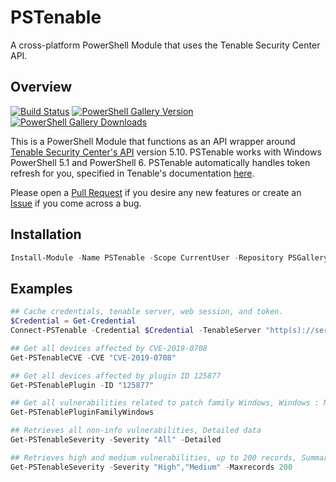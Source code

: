 # PSTenable

A cross-platform PowerShell Module that uses the Tenable Security Center API.

## Overview

[![Build Status](https://dev.azure.com/jwmoss/PSTenable/_apis/build/status/jwmoss.PSTenable?branchName=master)](https://dev.azure.com/jwmoss/PSTenable/_build/latest?definitionId=1&branchName=master)
[![PowerShell Gallery Version](https://img.shields.io/powershellgallery/v/PSTenable.svg)](https://www.powershellgallery.com/packages/PSTenable)
[![PowerShell Gallery Downloads](https://img.shields.io/powershellgallery/dt/PSTenable.svg)](https://www.powershellgallery.com/packages/PSTenable)

This is a PowerShell Module that functions as an API wrapper around [Tenable Security Center's API](https://docs.tenable.com/sccv/api/index.html) version 5.10. PSTenable works with Windows PowerShell 5.1 and PowerShell 6. PSTenable
automatically handles token refresh for you, specified in Tenable's documentation [here](https://docs.tenable.com/sccv/api/Token.html).

Please open a [Pull Request](https://github.com/jwmoss/PSTenable/blob/master/.github/PULL_REQUEST_TEMPLATE.md) if you desire any new features or create an [Issue](https://github.com/jwmoss/PSTenable/blob/master/.github/ISSUE_TEMPLATE.md) if you come across a bug.

## Installation

```powershell
Install-Module -Name PSTenable -Scope CurrentUser -Repository PSGallery
```

## Examples

```powershell
## Cache credentials, tenable server, web session, and token.
$Credential = Get-Credential
Connect-PSTenable -Credential $Credential -TenableServer "http(s)://server.domain.com/rest" -Register

## Get all devices affected by CVE-2019-0708
Get-PSTenableCVE -CVE "CVE-2019-0708"

## Get all devices affected by plugin ID 125877
Get-PSTenablePlugin -ID "125877"

## Get all vulnerabilities related to patch family Windows, Windows : Microsoft Bulletins, and Windows : User management
Get-PSTenablePluginFamilyWindows

## Retrieves all non-info vulnerabilities, Detailed data
Get-PSTenableSeverity -Severity "All" -Detailed

## Retrieves high and medium vulnerabilities, up to 200 records, Summary Data
Get-PSTenableSeverity -Severity "High","Medium" -Maxrecords 200
```
